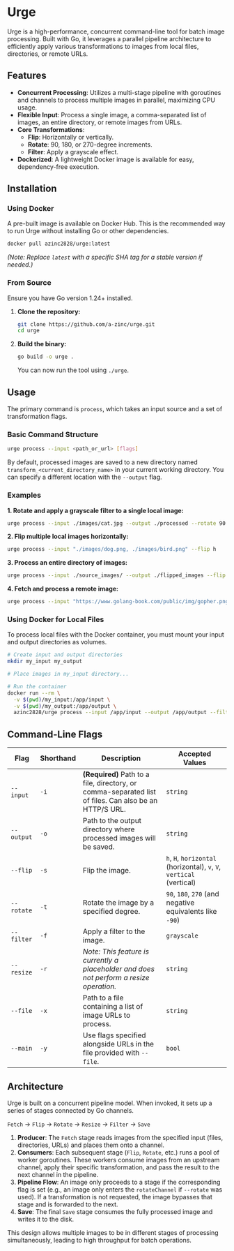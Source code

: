 # Urge

Urge is a high-performance, concurrent command-line tool for batch image processing. Built with Go, it leverages a parallel pipeline architecture to efficiently apply various transformations to images from local files, directories, or remote URLs.

## Features

*   **Concurrent Processing**: Utilizes a multi-stage pipeline with goroutines and channels to process multiple images in parallel, maximizing CPU usage.
*   **Flexible Input**: Process a single image, a comma-separated list of images, an entire directory, or remote images from URLs.
*   **Core Transformations**:
    *   **Flip**: Horizontally or vertically.
    *   **Rotate**: 90, 180, or 270-degree increments.
    *   **Filter**: Apply a grayscale effect.
*   **Dockerized**: A lightweight Docker image is available for easy, dependency-free execution.

## Installation

### Using Docker

A pre-built image is available on Docker Hub. This is the recommended way to run Urge without installing Go or other dependencies.

```bash
docker pull azinc2828/urge:latest
```
*(Note: Replace `latest` with a specific SHA tag for a stable version if needed.)*

### From Source

Ensure you have Go version 1.24+ installed.

1.  **Clone the repository:**
    ```bash
    git clone https://github.com/a-zinc/urge.git
    cd urge
    ```

2.  **Build the binary:**
    ```bash
    go build -o urge .
    ```
    You can now run the tool using `./urge`.

## Usage

The primary command is `process`, which takes an input source and a set of transformation flags.

### Basic Command Structure

```bash
urge process --input <path_or_url> [flags]
```

By default, processed images are saved to a new directory named `transform_<current_directory_name>` in your current working directory. You can specify a different location with the `--output` flag.

### Examples

**1. Rotate and apply a grayscale filter to a single local image:**

```bash
urge process --input ./images/cat.jpg --output ./processed --rotate 90 --filter grayscale
```

**2. Flip multiple local images horizontally:**

```bash
urge process --input "./images/dog.png, ./images/bird.png" --flip h
```

**3. Process an entire directory of images:**

```bash
urge process --input ./source_images/ --output ./flipped_images --flip v
```

**4. Fetch and process a remote image:**

```bash
urge process --input "https://www.golang-book.com/public/img/gopher.png" --rotate 180
```

### Using Docker for Local Files

To process local files with the Docker container, you must mount your input and output directories as volumes.

```bash
# Create input and output directories
mkdir my_input my_output

# Place images in my_input directory...

# Run the container
docker run --rm \
  -v $(pwd)/my_input:/app/input \
  -v $(pwd)/my_output:/app/output \
  azinc2828/urge process --input /app/input --output /app/output --filter grayscale
```

## Command-Line Flags

| Flag                | Shorthand | Description                                                                                             | Accepted Values                                              |
| ------------------- | --------- | ------------------------------------------------------------------------------------------------------- | ------------------------------------------------------------ |
| `--input`           | `-i`      | **(Required)** Path to a file, directory, or comma-separated list of files. Can also be an HTTP/S URL.  | `string`                                                     |
| `--output`          | `-o`      | Path to the output directory where processed images will be saved.                                      | `string`                                                     |
| `--flip`            | `-s`      | Flip the image.                                                                                         | `h`, `H`, `horizontal` (horizontal), `v`, `V`, `vertical` (vertical) |
| `--rotate`          | `-t`      | Rotate the image by a specified degree.                                                                 | `90`, `180`, `270` (and negative equivalents like `-90`)       |
| `--filter`          | `-f`      | Apply a filter to the image.                                                                            | `grayscale`                                                  |
| `--resize`          | `-r`      | *Note: This feature is currently a placeholder and does not perform a resize operation.*                | `string`                                                     |
| `--file`            | `-x`      | Path to a file containing a list of image URLs to process.                                              | `string`                                                     |
| `--main`            | `-y`      | Use flags specified alongside URLs in the file provided with `--file`.                                  | `bool`                                                       |

## Architecture

Urge is built on a concurrent pipeline model. When invoked, it sets up a series of stages connected by Go channels.

`Fetch` -> `Flip` -> `Rotate` -> `Resize` -> `Filter` -> `Save`

1.  **Producer**: The `Fetch` stage reads images from the specified input (files, directories, URLs) and places them onto a channel.
2.  **Consumers**: Each subsequent stage (`Flip`, `Rotate`, etc.) runs a pool of worker goroutines. These workers consume images from an upstream channel, apply their specific transformation, and pass the result to the next channel in the pipeline.
3.  **Pipeline Flow**: An image only proceeds to a stage if the corresponding flag is set (e.g., an image only enters the `rotateChannel` if `--rotate` was used). If a transformation is not requested, the image bypasses that stage and is forwarded to the next.
4.  **Save**: The final `Save` stage consumes the fully processed image and writes it to the disk.

This design allows multiple images to be in different stages of processing simultaneously, leading to high throughput for batch operations.
